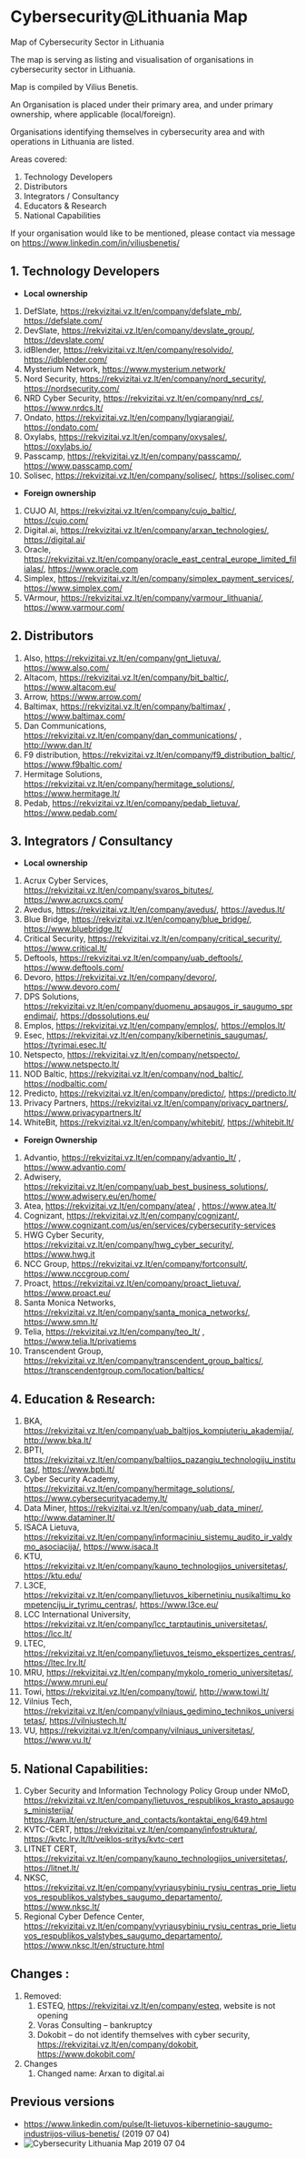 # Cybersecurity@Lithuania Map
Map of Cybersecurity Sector in Lithuania

The map is serving as listing and visualisation of organisations in cybersecurity sector in Lithuania.

Map is compiled by Vilius Benetis.

An Organisation is placed under their primary area, and under primary ownership, where applicable (local/foreign).

Organisations identifying themselves in cybersecurity area and with operations in Lithuania are listed.

Areas covered:
1.	Technology Developers
2.	Distributors
3.	Integrators / Consultancy
4.	Educators & Research
5.	National Capabilities

If your organisation would like to be mentioned, please contact via message on https://www.linkedin.com/in/viliusbenetis/ 


##	1. Technology Developers

*	**Local ownership**

1.	DefSlate, https://rekvizitai.vz.lt/en/company/defslate_mb/, https://defslate.com/
2.	DevSlate, https://rekvizitai.vz.lt/en/company/devslate_group/, https://devslate.com/
3.	idBlender, https://rekvizitai.vz.lt/en/company/resolvido/, https://idblender.com/
3.	Mysterium Network, https://www.mysterium.network/
4.	Nord Security, https://rekvizitai.vz.lt/en/company/nord_security/, https://nordsecurity.com/
5.	NRD Cyber Security, https://rekvizitai.vz.lt/en/company/nrd_cs/, https://www.nrdcs.lt/
6.	Ondato, https://rekvizitai.vz.lt/en/company/lygiarangiai/, https://ondato.com/
7.	Oxylabs, https://rekvizitai.vz.lt/en/company/oxysales/, https://oxylabs.io/
8.	Passcamp, https://rekvizitai.vz.lt/en/company/passcamp/, https://www.passcamp.com/
9.  Solisec, https://rekvizitai.vz.lt/en/company/solisec/, https://solisec.com/

*	**Foreign ownership**

1.	CUJO AI, https://rekvizitai.vz.lt/en/company/cujo_baltic/, https://cujo.com/
2.	Digital.ai, https://rekvizitai.vz.lt/en/company/arxan_technologies/, https://digital.ai/
3.	Oracle, https://rekvizitai.vz.lt/en/company/oracle_east_central_europe_limited_filialas/, https://www.oracle.com
4.	Simplex, https://rekvizitai.vz.lt/en/company/simplex_payment_services/, https://www.simplex.com/
5.	VArmour, https://rekvizitai.vz.lt/en/company/varmour_lithuania/, https://www.varmour.com/


## 2.	Distributors
1.	Also, https://rekvizitai.vz.lt/en/company/gnt_lietuva/, https://www.also.com/
2.	Altacom, https://rekvizitai.vz.lt/en/company/bit_baltic/, https://www.altacom.eu/
3.	Arrow, https://www.arrow.com/
4.	Baltimax, https://rekvizitai.vz.lt/en/company/baltimax/ , https://www.baltimax.com/
5.	Dan Communications, https://rekvizitai.vz.lt/en/company/dan_communications/ , http://www.dan.lt/
6.	F9 distribution, https://rekvizitai.vz.lt/en/company/f9_distribution_baltic/, https://www.f9baltic.com/
7.	Hermitage Solutions, https://rekvizitai.vz.lt/en/company/hermitage_solutions/, https://www.hermitage.lt/
8.	Pedab, https://rekvizitai.vz.lt/en/company/pedab_lietuva/, https://www.pedab.com/

## 3.	Integrators / Consultancy

*	**Local ownership**
1.	Acrux Cyber Services, https://rekvizitai.vz.lt/en/company/svaros_bitutes/,  https://www.acruxcs.com/
2.	Avedus, https://rekvizitai.vz.lt/en/company/avedus/, https://avedus.lt/
3.	Blue Bridge, https://rekvizitai.vz.lt/en/company/blue_bridge/, https://www.bluebridge.lt/
4.	Critical Security, https://rekvizitai.vz.lt/en/company/critical_security/, https://www.critical.lt/
4.	Deftools, https://rekvizitai.vz.lt/en/company/uab_deftools/, https://www.deftools.com/
5.	Devoro, https://rekvizitai.vz.lt/en/company/devoro/, https://www.devoro.com/
6.	DPS Solutions, https://rekvizitai.vz.lt/en/company/duomenu_apsaugos_ir_saugumo_sprendimai/, https://dpssolutions.eu/
7.	Emplos, https://rekvizitai.vz.lt/en/company/emplos/, https://emplos.lt/
8.  Esec, https://rekvizitai.vz.lt/en/company/kibernetinis_saugumas/, https://tyrimai.esec.lt/
9.  Netspecto, https://rekvizitai.vz.lt/en/company/netspecto/, https://www.netspecto.lt/
10. NOD Baltic, https://rekvizitai.vz.lt/en/company/nod_baltic/, https://nodbaltic.com/
11. Predicto, https://rekvizitai.vz.lt/en/company/predicto/, https://predicto.lt/
12. Privacy Partners, https://rekvizitai.vz.lt/en/company/privacy_partners/, https://www.privacypartners.lt/
13. WhiteBit, https://rekvizitai.vz.lt/en/company/whitebit/, https://whitebit.lt/
*	**Foreign Ownership**
1.	Advantio, https://rekvizitai.vz.lt/en/company/advantio_lt/ , https://www.advantio.com/
2.	Adwisery, https://rekvizitai.vz.lt/en/company/uab_best_business_solutions/, https://www.adwisery.eu/en/home/
3.	Atea, https://rekvizitai.vz.lt/en/company/atea/ , https://www.atea.lt/
4.	Cognizant, https://rekvizitai.vz.lt/en/company/cognizant/, https://www.cognizant.com/us/en/services/cybersecurity-services
6.	HWG Cyber Security, https://rekvizitai.vz.lt/en/company/hwg_cyber_security/, https://www.hwg.it
7.	NCC Group, https://rekvizitai.vz.lt/en/company/fortconsult/, https://www.nccgroup.com/
8.	Proact, https://rekvizitai.vz.lt/en/company/proact_lietuva/, https://www.proact.eu/
9.	Santa Monica Networks, https://rekvizitai.vz.lt/en/company/santa_monica_networks/, https://www.smn.lt/
10.	Telia, https://rekvizitai.vz.lt/en/company/teo_lt/ , https://www.telia.lt/privatiems
11.	Transcendent Group, https://rekvizitai.vz.lt/en/company/transcendent_group_baltics/, https://transcendentgroup.com/location/baltics/

## 4.	Education & Research:
1.	BKA, https://rekvizitai.vz.lt/en/company/uab_baltijos_kompiuteriu_akademija/, http://www.bka.lt/
2.	BPTI, https://rekvizitai.vz.lt/en/company/baltijos_pazangiu_technologiju_institutas/, https://www.bpti.lt/
3.	Cyber Security Academy, https://rekvizitai.vz.lt/en/company/hermitage_solutions/, https://www.cybersecurityacademy.lt/
4.	Data Miner, https://rekvizitai.vz.lt/en/company/uab_data_miner/, http://www.dataminer.lt/
5.	ISACA Lietuva, https://rekvizitai.vz.lt/en/company/informaciniu_sistemu_audito_ir_valdymo_asociacija/, https://www.isaca.lt
6.	KTU, https://rekvizitai.vz.lt/en/company/kauno_technologijos_universitetas/, https://ktu.edu/
7.	L3CE, https://rekvizitai.vz.lt/en/company/lietuvos_kibernetiniu_nusikaltimu_kompetenciju_ir_tyrimu_centras/, https://www.l3ce.eu/
8.	LCC International University, https://rekvizitai.vz.lt/en/company/lcc_tarptautinis_universitetas/, https://lcc.lt/
9.	LTEC, https://rekvizitai.vz.lt/en/company/lietuvos_teismo_ekspertizes_centras/, https://ltec.lrv.lt/
10.	MRU, https://rekvizitai.vz.lt/en/company/mykolo_romerio_universitetas/, https://www.mruni.eu/
11.	Towi, https://rekvizitai.vz.lt/en/company/towi/, http://www.towi.lt/
12.	Vilnius Tech, https://rekvizitai.vz.lt/en/company/vilniaus_gedimino_technikos_universitetas/, https://vilniustech.lt/
13.	VU, https://rekvizitai.vz.lt/en/company/vilniaus_universitetas/, https://www.vu.lt/
 

## 5.	National Capabilities:
1.	Cyber Security and Information Technology Policy Group under NMoD, https://rekvizitai.vz.lt/en/company/lietuvos_respublikos_krasto_apsaugos_ministerija/  https://kam.lt/en/structure_and_contacts/kontaktai_eng/649.html
2.	KVTC-CERT, https://rekvizitai.vz.lt/en/company/infostruktura/, https://kvtc.lrv.lt/lt/veiklos-sritys/kvtc-cert
3.	LITNET CERT, https://rekvizitai.vz.lt/en/company/kauno_technologijos_universitetas/, https://litnet.lt/
4.	NKSC, https://rekvizitai.vz.lt/en/company/vyriausybiniu_rysiu_centras_prie_lietuvos_respublikos_valstybes_saugumo_departamento/, https://www.nksc.lt/
5.	Regional Cyber Defence Center, https://rekvizitai.vz.lt/en/company/vyriausybiniu_rysiu_centras_prie_lietuvos_respublikos_valstybes_saugumo_departamento/, https://www.nksc.lt/en/structure.html

## Changes :
1.	Removed:
    1.	ESTEQ, https://rekvizitai.vz.lt/en/company/esteq, website is not opening
    2.	Voras Consulting – bankruptcy
    3.	Dokobit – do not identify themselves with cyber security, https://rekvizitai.vz.lt/en/company/dokobit, https://www.dokobit.com/  
2.	Changes
    1.	Changed name: Arxan to digital.ai

## Previous versions

* https://www.linkedin.com/pulse/lt-lietuvos-kibernetinio-saugumo-industrijos-vilius-benetis/ (2019 07 04)
* ![Cybersecurity Lithuania Map 2019 07 04](/maps/2019-07-04_Cybersecurity-Lithuania-map.jpg "Cybersecurity Lithuania Map 2019 07 04")